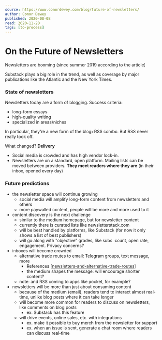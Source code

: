 ```yaml
---
source: https://www.conordewey.com/blog/future-of-newsletters/
author: Conor Dewey
published: 2020-08-08
read: 2020-11-28
tags: [to-process]
---
```


# On the Future of Newsletters

Newsletters are booming (since summer 2019 according to the article)

Substack plays a big role in the trend, as well as coverage by major publications like the Atlantic and the New York Times.

### State of newsletters

Newsletters today are a form of blogging. Success criteria:

- long-form essays
- high-quality writing
- specialized in areas/niches

In particular, they're a new form of the blog+RSS combo. But RSS never really took off.

What changed? **Delivery**

- Social media is crowded and has high vendor lock-in.
- Newsletters are on a standard, open platform. Mailing lists can be moved between providers. **They meet readers where they are** (in their inbox, opened every day)

### Future predictions

- the newsletter space will continue growing
  - social media will amplify long-form content from newsletters and others
  - more paywalled content, people will be more and more used to it
- content discovery is the next challenge
  - similar to the medium homepage, but for newsletter content
  - currently there is curated lists like newsletterstack.com
  - will be best handled by platforms, like Substack (for now it only shows a list of best publishers)
  - will go along with "objective" grades, like subs. count, open rate, engagement. Privacy concerns?
- inboxes will become crowded
  - alternative trade routes to email: Telegram groups, text message, more
    - References [[newsletters-and-alternative-trade-routes]]
    - the medium shapes the message: will encourage shorter content?
  - note: and RSS coming to apps like pocket, for example?
- newsletters will be more than just about consuming content
  - because of the medium (email), readers tend to interact almost real-time, unlike blog posts where it can take longer
  - will become more common for readers to discuss on newsletters, like comments on blog posts
    - ex. Substack has this feature
  - will drive events, online sales, etc. with integrations
    - ex. make it possible to buy merch from the newsletter for support
    - ex. when an issue is sent, generate a chat room where readers can discuss real-time

[//begin]: # "Autogenerated link references for markdown compatibility"
[newsletters-and-alternative-trade-routes]: newsletters-and-alternative-trade-routes "Newsletters and Alternative Trade Routes"
[//end]: # "Autogenerated link references"
